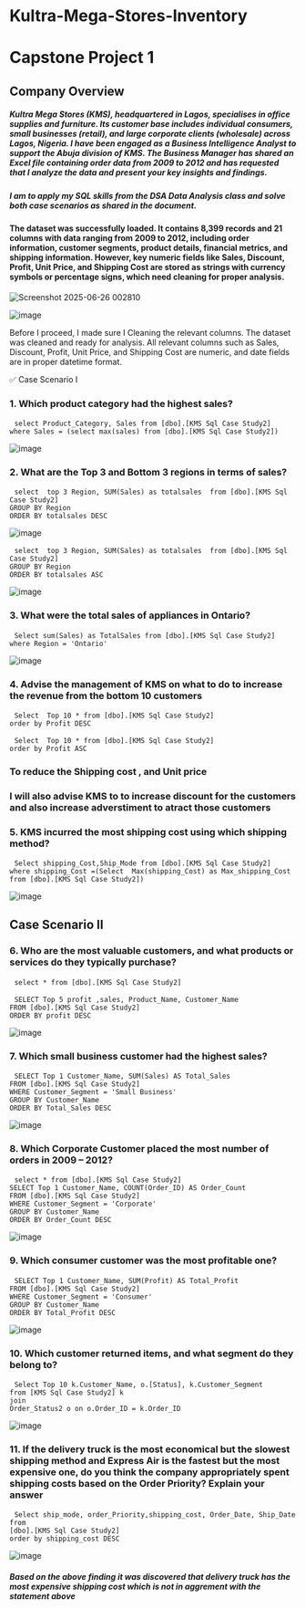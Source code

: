 # Kultra-Mega-Stores-Inventory
# Capstone Project 1
## Company Overview 
##### Kultra Mega Stores (KMS), headquartered in Lagos, specialises in office supplies and furniture. Its customer base includes individual consumers, small businesses (retail), and large corporate clients (wholesale) across Lagos, Nigeria. I have been engaged as a Business Intelligence Analyst to support the Abuja division of KMS. The Business Manager has shared an Excel file containing order data from 2009 to 2012 and has requested that I analyze the data and present your key insights and findings. 
##### I am to apply my SQL skills from the DSA Data Analysis class and solve both case scenarios as shared in the document. 

#### The dataset was successfully loaded. It contains 8,399 records and 21 columns with data ranging from 2009 to 2012, including order information, customer segments, product details, financial metrics, and shipping information. However, key numeric fields like Sales, Discount, Profit, Unit Price, and Shipping Cost are stored as strings with currency symbols or percentage signs, which need cleaning for proper analysis.

![Screenshot 2025-06-26 002810](https://github.com/user-attachments/assets/3e3dff70-47a9-4e1b-84b5-4aafb52cb4cd)

![image](https://github.com/user-attachments/assets/407dac72-f9bc-4353-94ed-b4bf74b53773)

Before I proceed, I made sure I Cleaning the relevant columns. The dataset was cleaned and ready for analysis. All relevant columns such as Sales, Discount, Profit, Unit Price, and Shipping Cost are numeric, and date fields are in proper datetime format.

✅ Case Scenario I
### 1. Which product category had the highest sales?
<pre> <code>select Product_Category, Sales from [dbo].[KMS Sql Case Study2]
where Sales = (select max(sales) from [dbo].[KMS Sql Case Study2])</code></pre>
![image](https://github.com/user-attachments/assets/e3cecd0f-aafb-4702-8a05-f252dae57adc)

### 2. What are the Top 3 and Bottom 3 regions in terms of sales?
<pre> <code>select  top 3 Region, SUM(Sales) as totalsales  from [dbo].[KMS Sql Case Study2]
GROUP BY Region
ORDER BY totalsales DESC</code></pre>
![image](https://github.com/user-attachments/assets/b298a014-3502-436f-8c79-710d5c0caf79)

<pre> <code>select  top 3 Region, SUM(Sales) as totalsales  from [dbo].[KMS Sql Case Study2]
GROUP BY Region
ORDER BY totalsales ASC</code></pre>

![image](https://github.com/user-attachments/assets/5bc75841-2600-4197-8838-e377d794ec91)

### 3. What were the total sales of appliances in Ontario?

<pre> <code>Select sum(Sales) as TotalSales from [dbo].[KMS Sql Case Study2]
where Region = 'Ontario'</code></pre>
![image](https://github.com/user-attachments/assets/717f03c9-aa87-4b17-8113-350607f8df47)


### 4. Advise the management of KMS on what to do to increase the revenue from the bottom 10 customers 
<pre> <code>Select  Top 10 * from [dbo].[KMS Sql Case Study2] 
order by Profit DESC</code></pre>

<pre> <code>Select  Top 10 * from [dbo].[KMS Sql Case Study2] 
order by Profit ASC</code></pre>
### To reduce the Shipping cost , and Unit price
### I will also advise KMS to to increase discount for the customers and also increase adverstiment to atract those customers

### 5. KMS incurred the most shipping cost using which shipping method?
<pre> <code>Select shipping_Cost,Ship_Mode from [dbo].[KMS Sql Case Study2]
where shipping_Cost =(Select  Max(shipping_Cost) as Max_shipping_Cost from [dbo].[KMS Sql Case Study2])</code></pre>

![image](https://github.com/user-attachments/assets/9ee3c211-e1c5-4454-9ed0-d8566dea2790)

## Case Scenario II 
### 6. Who are the most valuable customers, and what products or services do they typically purchase? 
<pre> <code>select * from [dbo].[KMS Sql Case Study2] </code></pre>
<pre> <code>SELECT Top 5 profit ,sales, Product_Name, Customer_Name
FROM [dbo].[KMS Sql Case Study2]
ORDER BY profit DESC</code></pre>

![image](https://github.com/user-attachments/assets/445cc60d-9107-40ce-baf5-4e3aacee307e)

### 7. Which small business customer had the highest sales? 
<pre> <code>SELECT Top 1 Customer_Name, SUM(Sales) AS Total_Sales
FROM [dbo].[KMS Sql Case Study2]
WHERE Customer_Segment = 'Small Business'
GROUP BY Customer_Name
ORDER BY Total_Sales DESC</code></pre>

![image](https://github.com/user-attachments/assets/8952f775-ddc0-460e-8653-04c01f5017d6)

### 8. Which Corporate Customer placed the most number of orders in 2009 – 2012? 
<pre> <code>select * from [dbo].[KMS Sql Case Study2]
SELECT Top 1 Customer_Name, COUNT(Order_ID) AS Order_Count
FROM [dbo].[KMS Sql Case Study2]
WHERE Customer_Segment = 'Corporate'
GROUP BY Customer_Name
ORDER BY Order_Count DESC</code></pre>

![image](https://github.com/user-attachments/assets/2e4470fb-8adc-4f99-91f3-0929c6b08345)

### 9. Which consumer customer was the most profitable one? 
<pre> <code>SELECT Top 1 Customer_Name, SUM(Profit) AS Total_Profit
FROM [dbo].[KMS Sql Case Study2]
WHERE Customer_Segment = 'Consumer'
GROUP BY Customer_Name
ORDER BY Total_Profit DESC</code></pre>

![image](https://github.com/user-attachments/assets/b3d9aa4c-7a2d-43cd-a358-a203d7377126)

### 10. Which customer returned items, and what segment do they belong to? 
<pre> <code>Select Top 10 k.Customer_Name, o.[Status], k.Customer_Segment
from [KMS Sql Case Study2] k
join
Order_Status2 o on o.Order_ID = k.Order_ID </code></pre>
![image](https://github.com/user-attachments/assets/0632f435-1d63-4e5f-a17f-263ce8983c41)


### 11. If the delivery truck is the most economical but the slowest shipping method and Express Air is the fastest but the most expensive one, do you think the company appropriately spent shipping costs based on the Order Priority? Explain your answer
<pre> <code>Select ship_mode, order_Priority,shipping_cost, Order_Date, Ship_Date from 
[dbo].[KMS Sql Case Study2]
order by shipping_cost DESC</code></pre>

![image](https://github.com/user-attachments/assets/039dd8b0-8326-4f46-85f9-d8f0b3a2f51e)

##### Based on the above finding it was discovered that  delivery truck has the most expensive shipping cost which is not in aggrement with the statement above




